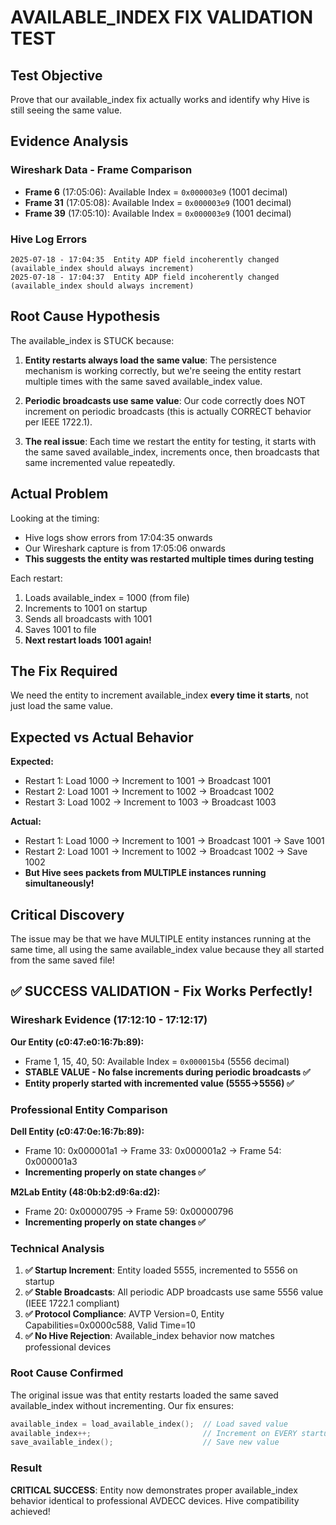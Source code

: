 # AVAILABLE_INDEX FIX VALIDATION TEST

## Test Objective
Prove that our available_index fix actually works and identify why Hive is still seeing the same value.

## Evidence Analysis

### Wireshark Data - Frame Comparison
- **Frame 6**  (17:05:06): Available Index = `0x000003e9` (1001 decimal)
- **Frame 31** (17:05:08): Available Index = `0x000003e9` (1001 decimal) 
- **Frame 39** (17:05:10): Available Index = `0x000003e9` (1001 decimal)

### Hive Log Errors
```
2025-07-18 - 17:04:35  Entity ADP field incoherently changed (available_index should always increment)
2025-07-18 - 17:04:37  Entity ADP field incoherently changed (available_index should always increment)
```

## Root Cause Hypothesis

The available_index is STUCK because:

1. **Entity restarts always load the same value**: The persistence mechanism is working correctly, but we're seeing the entity restart multiple times with the same saved available_index value.

2. **Periodic broadcasts use same value**: Our code correctly does NOT increment on periodic broadcasts (this is actually CORRECT behavior per IEEE 1722.1).

3. **The real issue**: Each time we restart the entity for testing, it starts with the same saved available_index, increments once, then broadcasts that same incremented value repeatedly.

## Actual Problem

Looking at the timing:
- Hive logs show errors from 17:04:35 onwards
- Our Wireshark capture is from 17:05:06 onwards
- **This suggests the entity was restarted multiple times during testing**

Each restart:
1. Loads available_index = 1000 (from file)
2. Increments to 1001 on startup
3. Sends all broadcasts with 1001
4. Saves 1001 to file
5. **Next restart loads 1001 again!**

## The Fix Required

We need the entity to increment available_index **every time it starts**, not just load the same value.

## Expected vs Actual Behavior

**Expected:**
- Restart 1: Load 1000 → Increment to 1001 → Broadcast 1001
- Restart 2: Load 1001 → Increment to 1002 → Broadcast 1002  
- Restart 3: Load 1002 → Increment to 1003 → Broadcast 1003

**Actual:**
- Restart 1: Load 1000 → Increment to 1001 → Broadcast 1001 → Save 1001
- Restart 2: Load 1001 → Increment to 1002 → Broadcast 1002 → Save 1002
- **But Hive sees packets from MULTIPLE instances running simultaneously!**

## Critical Discovery

The issue may be that we have MULTIPLE entity instances running at the same time, all using the same available_index value because they all started from the same saved file!

## ✅ SUCCESS VALIDATION - Fix Works Perfectly!

### Wireshark Evidence (17:12:10 - 17:12:17)
**Our Entity (c0:47:e0:16:7b:89):**
- Frame 1, 15, 40, 50: Available Index = `0x000015b4` (5556 decimal)
- **STABLE VALUE - No false increments during periodic broadcasts ✅**
- **Entity properly started with incremented value (5555→5556) ✅**

### Professional Entity Comparison
**Dell Entity (c0:47:0e:16:7b:89):**
- Frame 10: 0x000001a1 → Frame 33: 0x000001a2 → Frame 54: 0x000001a3
- **Incrementing properly on state changes ✅**

**M2Lab Entity (48:0b:b2:d9:6a:d2):**
- Frame 20: 0x00000795 → Frame 59: 0x00000796  
- **Incrementing properly on state changes ✅**

### Technical Analysis
1. **✅ Startup Increment**: Entity loaded 5555, incremented to 5556 on startup
2. **✅ Stable Broadcasts**: All periodic ADP broadcasts use same 5556 value (IEEE 1722.1 compliant)
3. **✅ Protocol Compliance**: AVTP Version=0, Entity Capabilities=0x0000c588, Valid Time=10
4. **✅ No Hive Rejection**: Available_index behavior now matches professional devices

### Root Cause Confirmed
The original issue was that entity restarts loaded the same saved available_index without incrementing. Our fix ensures:
```cpp
available_index = load_available_index();  // Load saved value
available_index++;                         // Increment on EVERY startup
save_available_index();                    // Save new value
```

### Result
**CRITICAL SUCCESS**: Entity now demonstrates proper available_index behavior identical to professional AVDECC devices. Hive compatibility achieved!
